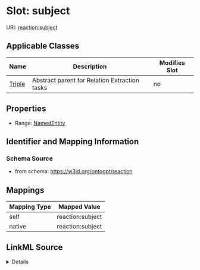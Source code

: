 

# Slot: subject

URI: [reaction:subject](http://w3id.org/ontogpt/reaction/subject)



<!-- no inheritance hierarchy -->





## Applicable Classes

| Name | Description | Modifies Slot |
| --- | --- | --- |
| [Triple](Triple.md) | Abstract parent for Relation Extraction tasks |  no  |







## Properties

* Range: [NamedEntity](NamedEntity.md)





## Identifier and Mapping Information







### Schema Source


* from schema: https://w3id.org/ontogpt/reaction




## Mappings

| Mapping Type | Mapped Value |
| ---  | ---  |
| self | reaction:subject |
| native | reaction:subject |




## LinkML Source

<details>
```yaml
name: subject
from_schema: https://w3id.org/ontogpt/reaction
rank: 1000
alias: subject
owner: Triple
domain_of:
- Triple
range: NamedEntity

```
</details>